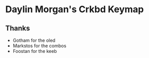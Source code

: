 # Daylin Morgan's Crkbd Keymap


## Thanks

- Gotham for the oled
- Markstos for the combos
- Foostan for the keeb
